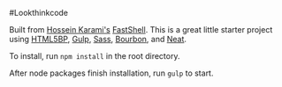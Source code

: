 #Lookthinkcode

Built from [Hossein Karami's](https://github.com/HosseinKarami) [FastShell](https://github.com/HosseinKarami/fastshell).
This is a great little starter project using [HTML5BP](http://html5boilerplate.com/), [Gulp](http://gulpjs.com/), [Sass](http://gulpjs.com/), [Bourbon](http://bourbon.io/), and [Neat](http://neat.bourbon.io/).


To install, run `npm install` in the root directory.

After node packages finish installation, run `gulp` to start.
